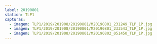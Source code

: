 ```yaml
---
label: 20190801
station: TLP1
capturas:
  - imagem: TLP1/2019/201908/20190801/M20190801_231249_TLP_1P.jpg
  - imagem: TLP1/2019/201908/20190801/M20190801_233543_TLP_1P.jpg
  - imagem: TLP1/2019/201908/20190801/M20190802_051450_TLP_1P.jpg
---
```

